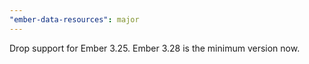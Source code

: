 ```yaml
---
"ember-data-resources": major
---
```


Drop support for Ember 3.25. Ember 3.28 is the minimum version now.
